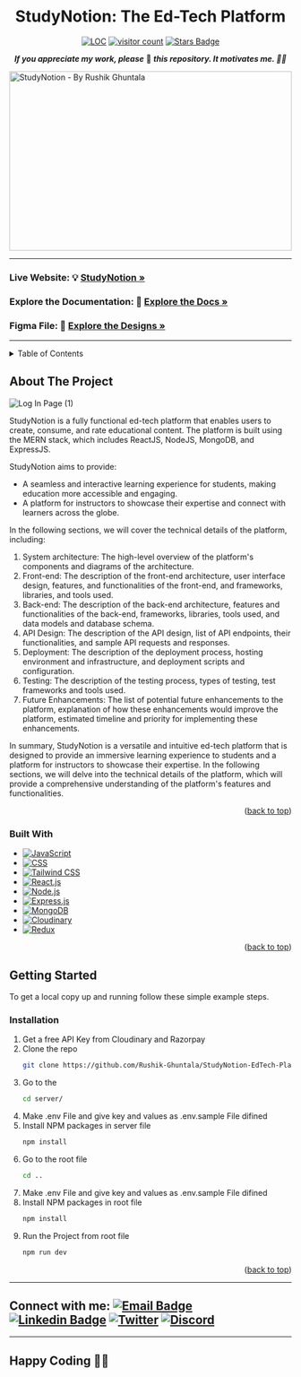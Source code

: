 <a name="readme-top"></a>
<div align="center">
<h1>StudyNotion: The Ed-Tech Platform</h1>

<a href="https://github.com/Rushik-Ghuntala/StudyNotion-EdTech-Platform"><img src="https://sloc.xyz/github/Rushik-Ghuntala/StudyNotion-EdTech-Platform" alt="LOC"/></a>
<a href="https://github.com/Rushik-Ghuntala/StudyNotion-EdTech-Platform"><img src="https://visitor-badge.laobi.icu/badge?page_id=Rushik-Ghuntala.StudyNotion-EdTech-Platform" alt="visitor count"/></a>
<a href="https://github.com/Rushik-Ghuntala/StudyNotion-EdTech-Platform/stargazers"><img src="https://img.shields.io/github/stars/Rushik-Ghuntala/StudyNotion-EdTech-Platform" alt="Stars Badge"/></a>
<!-- 
<a href="https://github.com/Rushik-Ghuntala/StudyNotion-EdTech-Platform/network/members"><img src="https://img.shields.io/github/forks/Rushik-Ghuntala/StudyNotion-EdTech-Platform" alt="Forks Badge"/></a>
<a href="https://github.com/Rushik-Ghuntala/StudyNotion-EdTech-Platform/graphs/contributors"><img alt="GitHub contributors" src="https://img.shields.io/github/contributors/Rushik-Ghuntala/StudyNotion-EdTech-Platform?color=2b9348"></a>
-->

<b><i>If you appreciate my work, please</i></b> 🌟 <b><i>this repository. It motivates me. 🚀🚀</i></b>

</div>

<img src="https://socialify.git.ci/Rushik-Ghuntala/StudyNotion-EdTech-Platform/image?description=1&descriptionEditable=StudyNotion%20is%20a%20fully%20functional%20ed-tech%20platform%20that%20enables%20users%20to%20create,%20consume,%20and%20rate%20educational%20content.&font=Raleway&forks=1&language=1&owner=1&pattern=Circuit%20Board&stargazers=1&theme=Light" alt="StudyNotion - By Rushik Ghuntala" width="100%" height="320" align="center" />

<!--
<img src="https://github.com/Rushik-Ghuntala/NEW2/assets/97880269/bd68268d-399a-463e-acb3-1f3c31cf98a1" alt="Home Page"  style="margin: auto; width: 50%;"  />
-->

<!-- This repository contains all the Data Structures and Algorithms concepts and their implementation in several ways, programming questions and Interview questions. The main aim of this repository is to help students who are learning Data Structures and Algorithms or preparing for an interview. This contains questions from popular coding platforms including [LeetCode](https://leetcode.com/), [HackerRank](https://www.hackerrank.com/), [Codechef](https://www.codechef.com/), [GeeksforGeeks](https://practice.geeksforgeeks.org/explore/), and many more. 

If you're practising on the coding platforms mentioned above, also if you want to contribute those then you can add the questions in this repository.
-->
<hr>

### Live Website: 💡 <a href="https://studynotion-rushik-ghuntala.vercel.app/" target="_blank"><strong>StudyNotion »</strong></a> 

### Explore the Documentation: 📝 <a href="https://docs.google.com/document/d/1EGAhe3zHebl7BXTI8RGuNj9f7xQzbcV86h-xoEdxcYk/edit#heading=h.gjdgxs" target="_blank"><strong>Explore the Docs »</strong></a>

### Figma File: 💄 <a href="https://www.figma.com/design/Mikd0FjHKAofUlWQSi70nf/StudyNotion_shared?node-id=0-1&t=X2SJmjjqzckb6J7t-0" target="_blank"><strong>Explore the Designs »</strong></a>


<!-- [ url: "https://studynotion-rushik-ghuntala.vercel.app" ] -->
<hr>

<!-- TABLE OF CONTENTS -->
<details>
  <summary>Table of Contents</summary>
  <ol>
    <li>
      <a href="#about-the-project">About The Project</a>
      <ul>
        <li><a href="#built-with">Built With</a></li>
      </ul>
    </li>
    <li>
      <a href="#getting-started">Getting Started</a>
      <ul>
        <li><a href="#installation">Installation</a></li>
      </ul>
    </li>
    <li><a href="#contact">Contact</a></li>
  </ol>
</details>

<!-- ABOUT THE PROJECT -->
## About The Project

![Log In Page (1)](https://github.com/Rushik-Ghuntala/NEW2/assets/97880269/bd68268d-399a-463e-acb3-1f3c31cf98a1)

StudyNotion is a fully functional ed-tech platform that enables users to create, consume, and rate educational content. The platform is built using the MERN stack, which includes ReactJS, NodeJS, MongoDB, and ExpressJS.

StudyNotion aims to provide:
- A seamless and interactive learning experience for students, making education more accessible and engaging.
- A platform for instructors to showcase their expertise and connect with learners across the globe.

In the following sections, we will cover the technical details of the platform, including:
1. System architecture: The high-level overview of the platform's components and diagrams of the architecture.
2. Front-end: The description of the front-end architecture, user interface design, features, and functionalities of the front-end, and frameworks, libraries, and tools used.
3. Back-end: The description of the back-end architecture, features and functionalities of the back-end, frameworks, libraries, tools used, and data models and database schema.
4. API Design: The description of the API design, list of API endpoints, their functionalities, and sample API requests and responses.
5. Deployment: The description of the deployment process, hosting environment and infrastructure, and deployment scripts and configuration.
6. Testing: The description of the testing process, types of testing, test frameworks and tools used.
7. Future Enhancements: The list of potential future enhancements to the platform, explanation of how these enhancements would improve the platform, estimated timeline and priority for implementing these enhancements.

In summary, StudyNotion is a versatile and intuitive ed-tech platform that is designed to provide an immersive learning experience to students and a platform for instructors to showcase their expertise. In the following sections, we will delve into the technical details of the platform, which will provide a comprehensive understanding of the platform's features and functionalities.

<p align="right">(<a href="#readme-top">back to top</a>)</p>

### Built With

* [![JavaScript][JavaScript]][JavaScript-url]
* [![CSS][CSS]][CSS-url]
* [![Tailwind CSS][Tailwind CSS]][Tailwind-url]
* [![React.js][React.js]][React-url]
* [![Node.js][Node.js]][Node-url]
* [![Express.js][Express.js]][Express-url]
* [![MongoDB][MongoDB]][MongoDB-url]
* [![Cloudinary][Cloudinary]][Cloudinary-url]
* [![Redux][Redux]][Redux-url]


<p align="right">(<a href="#readme-top">back to top</a>)</p>

<!-- GETTING STARTED -->
## Getting Started

To get a local copy up and running follow these simple example steps.

### Installation

1. Get a free API Key from Cloudinary and Razorpay
2. Clone the repo
   ```sh
   git clone https://github.com/Rushik-Ghuntala/StudyNotion-EdTech-Platform.git
   ```
3. Go to the
   ```sh
   cd server/
   ```
4. Make .env File and give key and values as .env.sample File difined
5. Install NPM packages in server file
   ```sh
   npm install
   ```
6. Go to the root file
   ```sh
   cd ..
   ```
7. Make .env File and give key and values as .env.sample File difined
8. Install NPM packages in root file
   ```sh
   npm install
   ```
9. Run the Project from root file
   ```sh
   npm run dev
   ```


<p align="right">(<a href="#readme-top">back to top</a>)</p>
<hr>

## Connect with me: [![Email Badge](https://img.shields.io/badge/-Email-c14438?style=flat-square&logo=Gmail&logoColor=white&link=mailto:pranaygupta.aec@gmail.com)](mailto:rushisoni2003@gmail.com) [![Linkedin Badge](https://img.shields.io/badge/-LinkedIn-blue?style=flat-square&logo=Linkedin&logoColor=white&link=https://www.linkedin.com/in/thepranaygupta/)](https://linkedin.com/in/rushik-ghuntala-4a165222a/) [![Twitter](https://img.shields.io/badge/Twitter-1DA1F2?style=flat-square&logo=twitter&logoColor=white)](https://x.com/Rushik_Soni_) [![Discord](https://img.shields.io/badge/-Discord-7289DA?style=flat-square&logo=discord&logoColor=white)](https://discordapp.com/users/901117080533889054)

<hr>

## Happy Coding 👨‍💻




[JavaScript]: https://img.shields.io/badge/JavaScript-F7DF1E?style=for-the-badge&logo=javascript&logoColor=black
[JavaScript-url]: https://developer.mozilla.org/en-US/docs/Web/JavaScript
[CSS]: https://img.shields.io/badge/CSS-1572B6?style=for-the-badge&logo=css3&logoColor=white
[CSS-url]: https://developer.mozilla.org/en-US/docs/Web/CSS
[Tailwind CSS]: https://img.shields.io/badge/Tailwind_CSS-38B2AC?style=for-the-badge&logo=tailwind-css&logoColor=white
[Tailwind-url]: https://tailwindcss.com/
[React.js]: https://img.shields.io/badge/React-20232A?style=for-the-badge&logo=react&logoColor=61DAFB
[React-url]: https://reactjs.org/
[Node.js]: https://img.shields.io/badge/Node.js-339933?style=for-the-badge&logo=nodedotjs&logoColor=white
[Node-url]: https://nodejs.org/
[Express.js]: https://img.shields.io/badge/Express.js-000000?style=for-the-badge&logo=express&logoColor=white
[Express-url]: https://expressjs.com/
[MongoDB]: https://img.shields.io/badge/MongoDB-47A248?style=for-the-badge&logo=mongodb&logoColor=white
[MongoDB-url]: https://www.mongodb.com/
[Cloudinary]: https://img.shields.io/badge/Cloudinary-3448C5?style=for-the-badge&logo=cloudinary&logoColor=white
[Cloudinary-url]: https://cloudinary.com/
[Redux Toolkit]: https://img.shields.io/badge/Redux_Toolkit-764ABC?style=for-the-badge&logo=redux&logoColor=white
[Redux-Toolkit-url]: https://redux-toolkit.js.org/
[Redux]: https://img.shields.io/badge/Redux-764ABC?style=for-the-badge&logo=redux&logoColor=white
[Redux-url]: https://redux.js.org/
